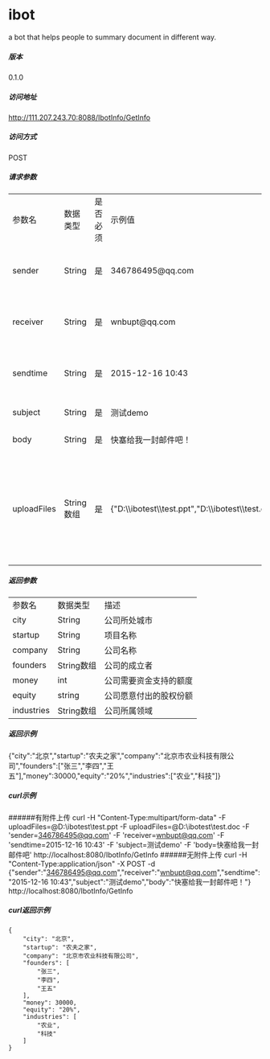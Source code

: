 # ibot

a bot that helps people to summary document in different way.

##### 版本
0.1.0
##### 访问地址
http://111.207.243.70:8088/IbotInfo/GetInfo

##### 访问方式  
POST

##### 请求参数
<table class="table table-bordered table-striped table-condensed">
   <tr>
      <td>参数名</td>
      <td>数据类型</td>
      <td>是否必须</td>
      <td>示例值</td>
      <td>描述</td>
   </tr>
   <tr>
      <td>sender</td>
      <td>String</td>
      <td>是</td>
      <td>346786495@qq.com</td>
      <td>发送邮箱的地址</td>
   </tr>
   <tr>
      <td>receiver</td>
      <td>String</td>
      <td>是</td>
      <td>wnbupt@qq.com</td>
      <td>接收邮箱的地址</td>
   </tr>
   <tr>
      <td>sendtime</td>
      <td>String</td>
      <td>是</td>
      <td>2015-12-16 10:43</td>
      <td>邮件的发送时间</td>
   </tr>
   <tr>
      <td>subject</td>
      <td>String</td>
      <td>是</td>
      <td>测试demo</td>
      <td>邮件主题</td>
   </tr>
   <tr>
      <td>body</td>
      <td>String</td>
      <td>是</td>
      <td>快塞给我一封邮件吧！</td>
      <td>邮件正文</td>
   </tr>
   <tr>
      <td>uploadFiles</td>
      <td>String数组</td>
      <td>是</td>
      <td>{"D:\\ibotest\\test.ppt","D:\\ibotest\\test.doc"}</td>
      <td>附件在本地的路径，可以上传多个附件</td>
   </tr>
</table>

##### 返回参数 
<table class="table table-bordered table-striped table-condensed">
   <tr>
      <td>参数名</td>
      <td>数据类型</td>
      <td>描述</td>
   </tr>
   <tr>
      <td>city</td>
      <td>String</td>
      <td>公司所处城市</td>
   </tr>
   <tr>
      <td>startup</td>
      <td>String</td>
      <td>项目名称</td>
   </tr>
   <tr>
      <td>company</td>
      <td>String</td>
      <td>公司名称</td>
   </tr>
   <tr>
      <td>founders</td>
      <td>String数组</td>
      <td>公司的成立者</td>
   </tr>
   <tr>
      <td>money</td>
      <td>int</td>
      <td>公司需要资金支持的额度</td>
   </tr>
   <tr>
      <td>equity</td>
      <td>string</td>
      <td>公司愿意付出的股权份额</td>
   </tr>
   <tr>
      <td>industries</td>
      <td>String数组</td>
      <td>公司所属领域</td>
   </tr>
</table>

##### 返回示例
{"city":"北京","startup":"农夫之家","company":"北京市农业科技有限公司","founders":["张三","李四","王五"],"money":30000,"equity":"20%","industries":["农业","科技"]}
##### curl示例
######有附件上传
	curl -H "Content-Type:multipart/form-data" -F uploadFiles=@D:\ibotest\test.ppt -F uploadFiles=@D:\ibotest\test.doc -F 'sender=346786495@qq.com' -F 'receiver=wnbupt@qq.com' -F 'sendtime=2015-12-16 10:43' -F 'subject=测试demo' -F 'body=快塞给我一封邮件吧' http://localhost:8080/IbotInfo/GetInfo
######无附件上传
	curl -H "Content-Type:application/json" -X POST -d {"sender":"346786495@qq.com","receiver":"wnbupt@qq.com","sendtime":"2015-12-16 10:43","subject":"测试demo","body":"快塞给我一封邮件吧！"} http://localhost:8080/IbotInfo/GetInfo
##### curl返回示例	
	{
	    "city": "北京",
	    "startup": "农夫之家",
	    "company": "北京市农业科技有限公司",
	    "founders": [
	        "张三",
	        "李四",
	        "王五"
	    ],
	    "money": 30000,
	    "equity": "20%",
	    "industries": [
	        "农业",
	        "科技"
	    ]
	}

















